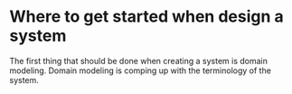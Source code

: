 # Where to get started when design a system

The first thing that should be done when creating a system is domain
modeling. Domain modeling is comping up with the terminology of the
system.

